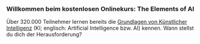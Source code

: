 ### Willkommen beim kostenlosen Onlinekurs: The Elements of AI

Über 320.000 Teilnehmer lernen bereits die [Grundlagen von Künstlicher Intelligenz](https://www.elementsofai.de/) (KI; englisch: Artificial Intelligence bzw. AI) kennen. Wann stellst du dich der Herausforderung?
